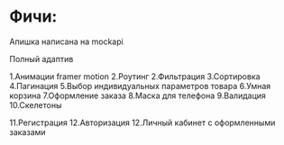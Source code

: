 # Фичи:

Апишка написана на mockapi

Полный адаптив

1.Анимации framer motion
2.Роутинг
2.Фильтрация
3.Сортировка
4.Пагинация
5.Выбор индивидуальных параметров товара
6.Умная корзина
7.Оформление заказа
8.Маска для телефона
9.Валидация
10.Скелетоны

11.Регистрация
12.Авторизация
12.Личный кабинет с оформленными заказами

